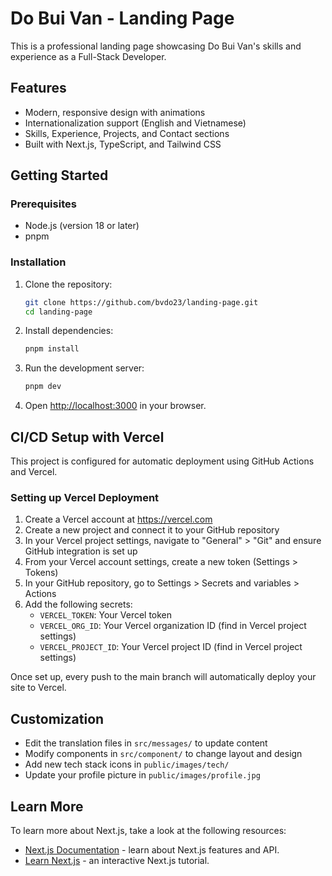 # Do Bui Van - Landing Page

This is a professional landing page showcasing Do Bui Van's skills and experience as a Full-Stack Developer.

## Features

- Modern, responsive design with animations
- Internationalization support (English and Vietnamese)
- Skills, Experience, Projects, and Contact sections
- Built with Next.js, TypeScript, and Tailwind CSS

## Getting Started

### Prerequisites

- Node.js (version 18 or later)
- pnpm

### Installation

1. Clone the repository:
   ```bash
   git clone https://github.com/bvdo23/landing-page.git
   cd landing-page
   ```

2. Install dependencies:
   ```bash
   pnpm install
   ```

3. Run the development server:
   ```bash
   pnpm dev
   ```

4. Open [http://localhost:3000](http://localhost:3000) in your browser.

## CI/CD Setup with Vercel

This project is configured for automatic deployment using GitHub Actions and Vercel.

### Setting up Vercel Deployment

1. Create a Vercel account at https://vercel.com
2. Create a new project and connect it to your GitHub repository
3. In your Vercel project settings, navigate to "General" > "Git" and ensure GitHub integration is set up
4. From your Vercel account settings, create a new token (Settings > Tokens)
5. In your GitHub repository, go to Settings > Secrets and variables > Actions
6. Add the following secrets:
   - `VERCEL_TOKEN`: Your Vercel token
   - `VERCEL_ORG_ID`: Your Vercel organization ID (find in Vercel project settings)
   - `VERCEL_PROJECT_ID`: Your Vercel project ID (find in Vercel project settings)

Once set up, every push to the main branch will automatically deploy your site to Vercel.

## Customization

- Edit the translation files in `src/messages/` to update content
- Modify components in `src/component/` to change layout and design
- Add new tech stack icons in `public/images/tech/`
- Update your profile picture in `public/images/profile.jpg`

## Learn More

To learn more about Next.js, take a look at the following resources:

- [Next.js Documentation](https://nextjs.org/docs) - learn about Next.js features and API.
- [Learn Next.js](https://nextjs.org/learn) - an interactive Next.js tutorial.
